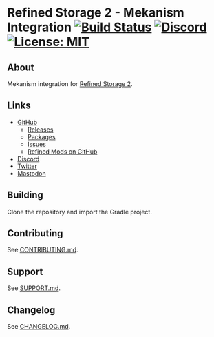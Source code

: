 # Refined Storage 2 - Mekanism Integration [![Build Status](https://github.com/refinedmods/refinedstorage2-mekanism-integration/actions/workflows/build.yml/badge.svg?branch=develop)](https://github.com/refinedmods/refinedstorage2-mekanism-integration/actions/workflows/build.yml) [![Discord](https://img.shields.io/discord/342942776494653441)](https://discordapp.com/invite/VYzsydb) [![License: MIT](https://img.shields.io/badge/License-MIT-yellow.svg)](LICENSE.md)

## About

Mekanism integration for [Refined Storage 2](https://github.com/refinedmods/refinedstorage2).

## Links

- [GitHub](https://github.com/refinedmods/refinedstorage2-mekanism-integration)
    - [Releases](https://github.com/refinedmods/refinedstorage2-mekanism-integration/releases)
    - [Packages](https://github.com/refinedmods/refinedstorage2-mekanism-integration/packages)
    - [Issues](https://github.com/refinedmods/refinedstorage2-mekanism-integration/issues)
    - [Refined Mods on GitHub](https://github.com/refinedmods)
- [Discord](https://discordapp.com/invite/VYzsydb)
- [Twitter](https://twitter.com/refinedmods)
- [Mastodon](https://anvil.social/@refinedmods)

## Building

Clone the repository and import the Gradle project.

## Contributing

See [CONTRIBUTING.md](.github/CONTRIBUTING.md).

## Support

See [SUPPORT.md](.github/SUPPORT.md).

## Changelog

See [CHANGELOG.md](CHANGELOG.md).
